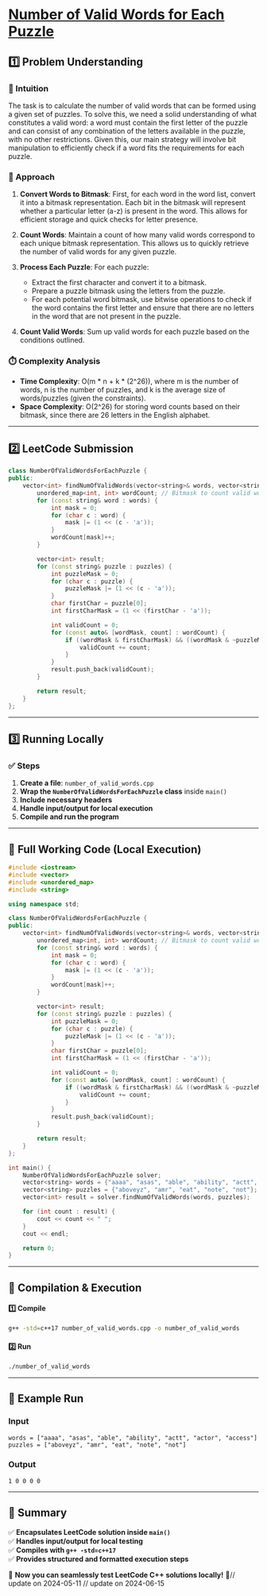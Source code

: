 # **[Number of Valid Words for Each Puzzle](https://leetcode.com/problems/number-of-valid-words-for-each-puzzle/description/)**  

## **1️⃣ Problem Understanding**  
### **📌 Intuition**  
The task is to calculate the number of valid words that can be formed using a given set of puzzles. To solve this, we need a solid understanding of what constitutes a valid word: a word must contain the first letter of the puzzle and can consist of any combination of the letters available in the puzzle, with no other restrictions. Given this, our main strategy will involve bit manipulation to efficiently check if a word fits the requirements for each puzzle.

### **🚀 Approach**  
1. **Convert Words to Bitmask**: First, for each word in the word list, convert it into a bitmask representation. Each bit in the bitmask will represent whether a particular letter (a-z) is present in the word. This allows for efficient storage and quick checks for letter presence.

2. **Count Words**: Maintain a count of how many valid words correspond to each unique bitmask representation. This allows us to quickly retrieve the number of valid words for any given puzzle.

3. **Process Each Puzzle**: For each puzzle:
   - Extract the first character and convert it to a bitmask.
   - Prepare a puzzle bitmask using the letters from the puzzle.
   - For each potential word bitmask, use bitwise operations to check if the word contains the first letter and ensure that there are no letters in the word that are not present in the puzzle.

4. **Count Valid Words**: Sum up valid words for each puzzle based on the conditions outlined.

### **⏱️ Complexity Analysis**  
- **Time Complexity**: O(m * n + k * (2^26)), where m is the number of words, n is the number of puzzles, and k is the average size of words/puzzles (given the constraints).
- **Space Complexity**: O(2^26) for storing word counts based on their bitmask, since there are 26 letters in the English alphabet.

---  

## **2️⃣ LeetCode Submission**  
```cpp
class NumberOfValidWordsForEachPuzzle {
public:
    vector<int> findNumOfValidWords(vector<string>& words, vector<string>& puzzles) {
        unordered_map<int, int> wordCount; // Bitmask to count valid words
        for (const string& word : words) {
            int mask = 0;
            for (char c : word) {
                mask |= (1 << (c - 'a'));
            }
            wordCount[mask]++;
        }

        vector<int> result;
        for (const string& puzzle : puzzles) {
            int puzzleMask = 0;
            for (char c : puzzle) {
                puzzleMask |= (1 << (c - 'a'));
            }
            char firstChar = puzzle[0];
            int firstCharMask = (1 << (firstChar - 'a'));

            int validCount = 0;
            for (const auto& [wordMask, count] : wordCount) {
                if ((wordMask & firstCharMask) && ((wordMask & ~puzzleMask) == 0)) {
                    validCount += count;
                }
            }
            result.push_back(validCount);
        }

        return result;
    }
};
```  

---  

## **3️⃣ Running Locally**  
### **✅ Steps**  
1. **Create a file**: `number_of_valid_words.cpp`  
2. **Wrap the `NumberOfValidWordsForEachPuzzle` class** inside `main()`  
3. **Include necessary headers**  
4. **Handle input/output for local execution**  
5. **Compile and run the program**  

---  

## **📝 Full Working Code (Local Execution)**  
```cpp
#include <iostream>
#include <vector>
#include <unordered_map>
#include <string>

using namespace std;

class NumberOfValidWordsForEachPuzzle {
public:
    vector<int> findNumOfValidWords(vector<string>& words, vector<string>& puzzles) {
        unordered_map<int, int> wordCount; // Bitmask to count valid words
        for (const string& word : words) {
            int mask = 0;
            for (char c : word) {
                mask |= (1 << (c - 'a'));
            }
            wordCount[mask]++;
        }

        vector<int> result;
        for (const string& puzzle : puzzles) {
            int puzzleMask = 0;
            for (char c : puzzle) {
                puzzleMask |= (1 << (c - 'a'));
            }
            char firstChar = puzzle[0];
            int firstCharMask = (1 << (firstChar - 'a'));

            int validCount = 0;
            for (const auto& [wordMask, count] : wordCount) {
                if ((wordMask & firstCharMask) && ((wordMask & ~puzzleMask) == 0)) {
                    validCount += count;
                }
            }
            result.push_back(validCount);
        }

        return result;
    }
};

int main() {
    NumberOfValidWordsForEachPuzzle solver;
    vector<string> words = {"aaaa", "asas", "able", "ability", "actt", "actor", "access"};
    vector<string> puzzles = {"aboveyz", "amr", "eat", "note", "not"};
    vector<int> result = solver.findNumOfValidWords(words, puzzles);

    for (int count : result) {
        cout << count << " ";
    }
    cout << endl;

    return 0;
}
```  

---  

## **🔧 Compilation & Execution**  
#### **1️⃣ Compile**  
```bash
g++ -std=c++17 number_of_valid_words.cpp -o number_of_valid_words
```  

#### **2️⃣ Run**  
```bash
./number_of_valid_words
```  

---  

## **🎯 Example Run**  
### **Input**  
```
words = ["aaaa", "asas", "able", "ability", "actt", "actor", "access"]
puzzles = ["aboveyz", "amr", "eat", "note", "not"]
```  
### **Output**  
```
1 0 0 0 0 
```  

---  

## **📌 Summary**  
✅ **Encapsulates LeetCode solution inside `main()`**  
✅ **Handles input/output for local testing**  
✅ **Compiles with `g++ -std=c++17`**  
✅ **Provides structured and formatted execution steps**  

🚀 **Now you can seamlessly test LeetCode C++ solutions locally!** 🚀// update on 2024-05-11
// update on 2024-06-15
